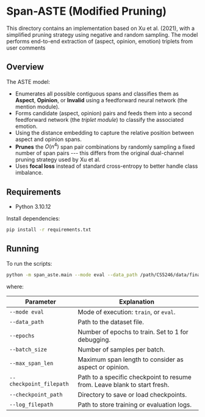 # Span-ASTE (Modified Pruning)

This directory contains an implementation based on Xu et al. (2021), with a simplified pruning strategy using negative and random sampling. The model performs end-to-end extraction of (aspect, opinion, emotion) triplets from user comments

## Overview

The ASTE model:
- Enumerates all possible contiguous spans and classifies them as **Aspect**, **Opinion**, or **Invalid** using a feedforward neural network (the mention module).
- Forms candidate (aspect, opinion) pairs and feeds them into a second feedforward network (the *triplet module*) to classify the associated emotion.
- Using the distance embedding to capture the relative position between aspect and opinion spans.
- **Prunes** the $O(n^4)$ span pair combinations by randomly sampling a fixed number of span pairs --- this differs from the original dual-channel pruning strategy used by Xu et al.
- Uses **focal loss** instead of standard cross-entropy to better handle class imbalance.

## Requirements

- Python 3.10.12

Install dependencies:
```bash
pip install -r requirements.txt
```

## Running
To run the scripts:
```bash
python -m span_aste.main --mode eval --data_path /path/CS5246/data/final_df6.xlsx --epochs 1 --batch_size 4 --max_span_len 8 --checkpoint_filepath /path/CS5246/span_aste/checkpoints/20/checkpoint_epoch82.pt --checkpoint_path /path/CS5246/span_aste/checkpoints/20 --log_filepath /path/CS5246/span_aste/logs/train20_test.log
```
where:

| Parameter | Explanation |
|-----------|-------------|
| `--mode eval` | Mode of execution: `train`, or `eval`. |
| `--data_path ` | Path to the dataset file. |
| `--epochs` | Number of epochs to train. Set to 1 for debugging. |
| `--batch_size` | Number of samples per batch. |
| `--max_span_len` | Maximum span length to consider as aspect or opinion. |
| `--checkpoint_filepath` | Path to a specific checkpoint to resume from. Leave blank to start fresh. |
| `--checkpoint_path` |	Directory to save or load checkpoints. |
| `--log_filepath` | Path to store training or evaluation logs. |
